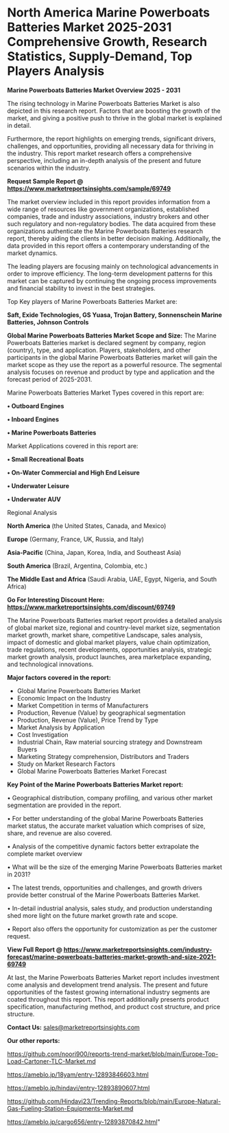 # North America Marine Powerboats Batteries Market 2025-2031 Comprehensive Growth, Research Statistics, Supply-Demand,  Top Players Analysis

<Strong> Marine Powerboats Batteries Market Overview 2025 - 2031</strong>

The rising technology in Marine Powerboats Batteries Market is also depicted in this research report. Factors that are boosting the growth of the market, and giving a positive push to thrive in the global market is explained in detail.

Furthermore, the report highlights on emerging trends, significant drivers, challenges, and opportunities, providing all necessary data for thriving in the industry. This report market research offers a comprehensive perspective, including an in-depth analysis of the present and future scenarios within the industry.

<strong>Request Sample Report @ <a href=https://www.marketreportsinsights.com/sample/69749>https://www.marketreportsinsights.com/sample/69749</a></strong>

The market overview included in this report provides information from a wide range of resources like government organizations, established companies, trade and industry associations, industry brokers and other such regulatory and non-regulatory bodies. The data acquired from these organizations authenticate the Marine Powerboats Batteries research report, thereby aiding the clients in better decision making. Additionally, the data provided in this report offers a contemporary understanding of the market dynamics.

The leading players are focusing mainly on technological advancements in order to improve efficiency. The long-term development patterns for this market can be captured by continuing the ongoing process improvements and financial stability to invest in the best strategies.

Top Key players of Marine Powerboats Batteries Market are:

<strong>Saft, Exide Technologies, GS Yuasa, Trojan Battery, Sonnenschein Marine Batteries, Johnson Controls</strong>

<strong><b>Global Marine Powerboats Batteries Market Scope and Size:</b></strong>
The Marine Powerboats Batteries market is declared segment by company, region (country), type, and application. Players, stakeholders, and other participants in the global Marine Powerboats Batteries market will gain the market scope as they use the report as a powerful resource. The segmental analysis focuses on revenue and product by type and application and the forecast period of 2025-2031.

Marine Powerboats Batteries Market Types covered in this report are:

<strong>• Outboard Engines

• Inboard Engines

• Marine Powerboats Batteries</strong>

Market Applications covered in this report are:

<strong>• Small Recreational Boats

• On-Water Commercial and High End Leisure

• Underwater Leisure

• Underwater AUV</strong> 

Regional Analysis

<strong>North America</strong> (the United States, Canada, and Mexico)

<strong>Europe</strong> (Germany, France, UK, Russia, and Italy)

<strong>Asia-Pacific</strong> (China, Japan, Korea, India, and Southeast Asia)

<strong>South America</strong> (Brazil, Argentina, Colombia, etc.)

<strong>The Middle East and Africa</strong> (Saudi Arabia, UAE, Egypt, Nigeria, and South Africa)

<strong>Go For Interesting Discount Here: <a href=https://www.marketreportsinsights.com/discount/69749>https://www.marketreportsinsights.com/discount/69749</a></strong>

The Marine Powerboats Batteries market report provides a detailed analysis of global market size, regional and country-level market size, segmentation market growth, market share, competitive Landscape, sales analysis, impact of domestic and global market players, value chain optimization, trade regulations, recent developments, opportunities analysis, strategic market growth analysis, product launches, area marketplace expanding, and technological innovations.

<strong><b>Major factors covered in the report:</b></strong>
<ul>
  <li>Global Marine Powerboats Batteries Market </li>
  <li>Economic Impact on the Industry</li>
  <li>Market Competition in terms of Manufacturers</li>
  <li>Production, Revenue (Value) by geographical segmentation</li>
  <li>Production, Revenue (Value), Price Trend by Type</li>
  <li>Market Analysis by Application</li>
  <li>Cost Investigation</li>
  <li>Industrial Chain, Raw material sourcing strategy and Downstream Buyers</li>
  <li>Marketing Strategy comprehension, Distributors and Traders</li>
  <li>Study on Market Research Factors</li>
  <li>Global Marine Powerboats Batteries Market Forecast</li>
</ul>

<strong><b>Key Point of the Marine Powerboats Batteries Market report:</b></strong>

• Geographical distribution, company profiling, and various other market segmentation are provided in the report.

• For better understanding of the global Marine Powerboats Batteries market status, the accurate market valuation which comprises of size, share, and revenue are also covered.

• Analysis of the competitive dynamic factors better extrapolate the complete market overview

• What will be the size of the emerging Marine Powerboats Batteries market in 2031?

• The latest trends, opportunities and challenges, and growth drivers provide better construal of the Marine Powerboats Batteries Market.

• In-detail industrial analysis, sales study, and production understanding shed more light on the future market growth rate and scope.

• Report also offers the opportunity for customization as per the customer request.

<strong><b>View Full Report @ <a href=https://www.marketreportsinsights.com/industry-forecast/marine-powerboats-batteries-market-growth-and-size-2021-69749>https://www.marketreportsinsights.com/industry-forecast/marine-powerboats-batteries-market-growth-and-size-2021-69749</a></b></strong>


At last, the Marine Powerboats Batteries Market report includes investment come analysis and development trend analysis. The present and future opportunities of the fastest growing international industry segments are coated throughout this report. This report additionally presents product specification, manufacturing method, and product cost structure, and price structure.

<strong>Contact Us:</strong>
sales@marketreportsinsights.com

<strong>Our other reports:</strong>

<a href=https://github.com/noori900/reports-trend-market/blob/main/Europe-Top-Load-Cartoner-TLC-Market.md>https://github.com/noori900/reports-trend-market/blob/main/Europe-Top-Load-Cartoner-TLC-Market.md</a>

<a href=https://ameblo.jp/18yam/entry-12893846603.html>https://ameblo.jp/18yam/entry-12893846603.html</a>

<a href=https://ameblo.jp/hindavi/entry-12893890607.html>https://ameblo.jp/hindavi/entry-12893890607.html</a>

<a href=https://github.com/Hindavi23/Trending-Reports/blob/main/Europe-Natural-Gas-Fueling-Station-Equipments-Market.md>https://github.com/Hindavi23/Trending-Reports/blob/main/Europe-Natural-Gas-Fueling-Station-Equipments-Market.md</a>

<a href=https://ameblo.jp/cargo656/entry-12893870842.html>https://ameblo.jp/cargo656/entry-12893870842.html</a>"
